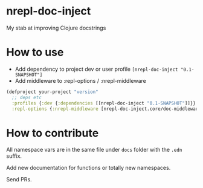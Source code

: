 # nrepl-doc-inject
My stab at improving Clojure docstrings

# How to use

* Add dependency to project dev or user profile `[nrepl-doc-inject "0.1-SNAPSHOT"]`
* Add middleware to :repl-options / :nrepl-middleware

```clojure
(defproject your-project "version"
  ;; deps etc
  :profiles {:dev {:dependencies [[nrepl-doc-inject "0.1-SNAPSHOT"]]}}
  :repl-options {:nrepl-middleware [nrepl-doc-inject.core/doc-middleware]})
```

# How to contribute

All namespace vars are in the same file under `docs` folder with the `.edn` suffix.

Add new documentation for functions or totally new namespaces.

Send PRs.
